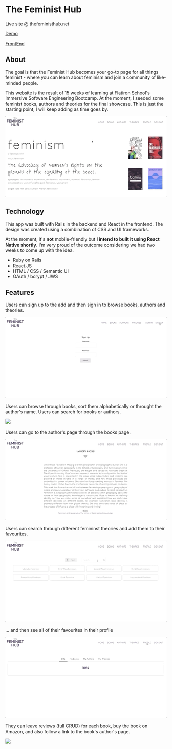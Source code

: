 # The Feminist Hub

Live site @ thefeministhub.net

[Demo](https://youtu.be/AigI6MtiBjo)

[FrontEnd](https://github.com/inesgs12/feminist-website-frontend)

## About

The goal is that the Feminist Hub becomes your go-to page for all things feminist - where you can learn about feminism and join a community of like-minded people.

This website is the result of 15 weeks of learning at Flatiron School's Immersive Software Engineering Bootcamp. At the moment, I seeded some feminist books, authors and theories for the final showcase. This is just the starting point, I will keep adding as time goes by.

![](./images/homepage.gif)


## Technology

This app was built with Rails in the backend and React in the frontend. The design was created using a combination of CSS and UI frameworks.

At the moment, it's **not** mobile-friendly but **I intend to built it using React Native shortly**. I'm very proud of the outcome considering we had two weeks to come up with the idea.

- Ruby on Rails
- React.JS
- HTML / CSS / Semantic UI
- OAuth / bcrypt / JWS


## Features

Users can sign up to the add and then sign in to browse books, authors and theories.

![](./images/signin.gif)

Users can browse through books, sort them alphabetically or throught the author's name. Users can search for books or authors.

![](./images/books.gif)

Users can go to the author's page through the books page.

![](./images/AuthorId.gif)

Users can search through different femininst theories and add them to their favourites.

![](./images/Theories.gif)

... and then see all of their favourites in their profile

![](./images/profile.gif)

They can leave reviews (full CRUD) for each book, buy the book on Amazon, and also follow a link to the book's author's page.

![](./images/books2.gif)
